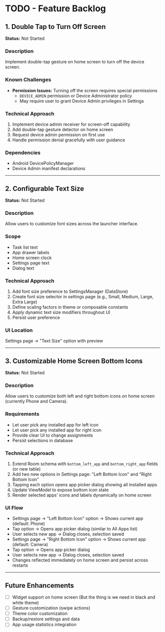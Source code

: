# TODO - Feature Backlog

## 1. Double Tap to Turn Off Screen
**Status:** Not Started

### Description
Implement double-tap gesture on home screen to turn off the device screen.

### Known Challenges
- **Permission Issues:** Turning off the screen requires special permissions
  - `DEVICE_ADMIN` permission or Device Administrator policy
  - May require user to grant Device Admin privileges in Settings

### Technical Approach
1. Implement device admin receiver for screen-off capability
2. Add double-tap gesture detector on home screen
3. Request device admin permission on first use
4. Handle permission denial gracefully with user guidance

### Dependencies
- Android DevicePolicyManager
- Device Admin manifest declarations

---

## 2. Configurable Text Size
**Status:** Not Started

### Description
Allow users to customize font sizes across the launcher interface.

### Scope
- Task list text
- App drawer labels
- Home screen clock
- Settings page text
- Dialog text

### Technical Approach
1. Add font size preference to SettingsManager (DataStore)
2. Create font size selector in settings page (e.g., Small, Medium, Large, Extra Large)
3. Define scaling factors in theme or composable constants
4. Apply dynamic text size modifiers throughout UI
5. Persist user preference

### UI Location
Settings page → "Text Size" option with preview

---

## 3. Customizable Home Screen Bottom Icons
**Status:** Not Started

### Description
Allow users to customize both left and right bottom icons on home screen (currently Phone and Camera).

### Requirements
- Let user pick any installed app for left icon
- Let user pick any installed app for right icon
- Provide clear UI to change assignments
- Persist selections in database

### Technical Approach
1. Extend Room schema with `bottom_left_app` and `bottom_right_app` fields (or new table)
2. Add two new options in Settings page: "Left Bottom Icon" and "Right Bottom Icon"
3. Tapping each option opens app picker dialog showing all installed apps
4. Update ViewModel to expose bottom icon state
5. Render selected apps' icons and labels dynamically on home screen

### UI Flow
- Settings page → "Left Bottom Icon" option → Shows current app (default: Phone)
- Tap option → Opens app picker dialog (similar to All Apps list)
- User selects new app → Dialog closes, selection saved
- Settings page → "Right Bottom Icon" option → Shows current app (default: Camera)
- Tap option → Opens app picker dialog
- User selects new app → Dialog closes, selection saved
- Changes reflected immediately on home screen and persist across restarts

---

## Future Enhancements
- [ ] Widget support on home screen (But the thing is we need in black and white theme)
- [ ] Gesture customization (swipe actions)
- [ ] Theme color customization
- [ ] Backup/restore settings and data
- [ ] App usage statistics integration
